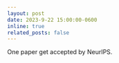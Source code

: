 ```yaml
---
layout: post
date: 2023-9-22 15:00:00-0600
inline: true
related_posts: false
---
```


One paper get accepted by NeurIPS.
